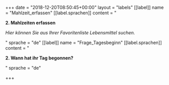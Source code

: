 +++
date = "2018-12-20T08:50:45+00:00"
layout = "labels"
[[label]]
name = "Mahlzeit_erfassen"
[[label.sprachen]]
content = "<p><strong>2. Mahlzeiten erfassen</strong></p><p><em>Hier können Sie aus Ihrer Favoritenliste Lebensmittel suchen.</em></p>"
sprache = "de"
[[label]]
name = "Frage_Tagesbeginn"
[[label.sprachen]]
content = "<p><strong>2. Wann hat ihr Tag begonnen?</strong></p>"
sprache = "de"

+++
